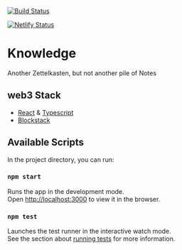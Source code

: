 [![Build Status](https://travis-ci.com/OnkelBogi/knowledge.svg?branch=master)](https://travis-ci.com/OnkelBogi/knowledge)

[![Netlify Status](https://api.netlify.com/api/v1/badges/8d4abe36-771c-4a5e-9124-827355cdafda/deploy-status)](https://app.netlify.com/sites/my-wisdom/deploys)

# Knowledge

Another Zettelkasten, but not another pile of Notes

## web3 Stack

- [React](https://reactjs.org/) & [Typescript](https://www.typescriptlang.org/)
- [Blockstack](https://www.stacks.co/)

## Available Scripts

In the project directory, you can run:

### `npm start`

Runs the app in the development mode.\
Open [http://localhost:3000](http://localhost:3000) to view it in the browser.

### `npm test`

Launches the test runner in the interactive watch mode.\
See the section about [running tests](https://facebook.github.io/create-react-app/docs/running-tests) for more information.
